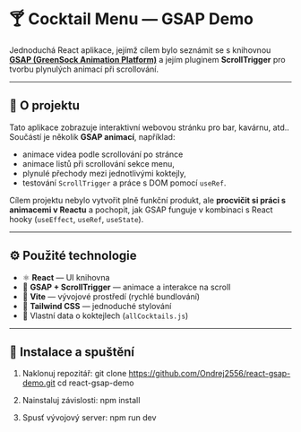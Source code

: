 # 🍸 Cocktail Menu — GSAP Demo

Jednoduchá React aplikace, jejímž cílem bylo seznámit se s knihovnou **[GSAP (GreenSock Animation Platform)](https://greensock.com/gsap/)** a jejím pluginem **ScrollTrigger** pro tvorbu plynulých animací při scrollování.

---

## 🧠 O projektu

Tato aplikace zobrazuje interaktivní webovou stránku pro bar, kavárnu, atd..  
Součástí je několik **GSAP animací**, například:
- animace videa podle scrollování po stránce
- animace listů při scrollování sekce menu,
- plynulé přechody mezi jednotlivými koktejly,
- testování `ScrollTrigger` a práce s DOM pomocí `useRef`.

Cílem projektu nebylo vytvořit plně funkční produkt, ale **procvičit si práci s animacemi v Reactu** a pochopit, jak GSAP funguje v kombinaci s React hooky (`useEffect`, `useRef`, `useState`).

---

## ⚙️ Použité technologie

- ⚛️ **React** — UI knihovna
- 💫 **GSAP + ScrollTrigger** — animace a interakce na scroll
- 🧩 **Vite** — vývojové prostředí (rychlé bundlování)
- 🎨 **Tailwind CSS** — jednoduché stylování
- 🍹 Vlastní data o koktejlech (`allCocktails.js`)

---

## 🚀 Instalace a spuštění

1. Naklonuj repozitář:
   git clone https://github.com/Ondrej2556/react-gsap-demo.git
   cd react-gsap-demo

2. Nainstaluj závislosti:
    npm install


3. Spusť vývojový server:
    npm run dev
